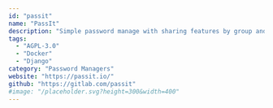 ```yaml
---
id: "passit"
name: "PassIt"
description: "Simple password manage with sharing features by group and user, but no administration interface."
tags:
  - "AGPL-3.0"
  - "Docker"
  - "Django"
category: "Password Managers"
website: "https://passit.io/"
github: "https://gitlab.com/passit"
#image: "/placeholder.svg?height=300&width=400"
---
```


